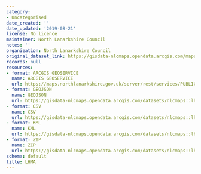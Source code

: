 ```yaml
---
category:
- Uncategorised
date_created: ''
date_updated: '2019-08-21'
license: No licence
maintainer: North Lanarkshire Council
notes: ''
organization: North Lanarkshire Council
original_dataset_link: https://gisdata-nlcmaps.opendata.arcgis.com/maps/nlcmaps::lhma
records: null
resources:
- format: ARCGIS GEOSERVICE
  name: ARCGIS GEOSERVICE
  url: https://maps.northlanarkshire.gov.uk/server/rest/services/PUBLIC/Lv_Internet/MapServer/55
- format: GEOJSON
  name: GEOJSON
  url: https://gisdata-nlcmaps.opendata.arcgis.com/datasets/nlcmaps::lhma.geojson?outSR=%7B%22latestWkid%22%3A27700%2C%22wkid%22%3A27700%7D
- format: CSV
  name: CSV
  url: https://gisdata-nlcmaps.opendata.arcgis.com/datasets/nlcmaps::lhma.csv?outSR=%7B%22latestWkid%22%3A27700%2C%22wkid%22%3A27700%7D
- format: KML
  name: KML
  url: https://gisdata-nlcmaps.opendata.arcgis.com/datasets/nlcmaps::lhma.kml?outSR=%7B%22latestWkid%22%3A27700%2C%22wkid%22%3A27700%7D
- format: ZIP
  name: ZIP
  url: https://gisdata-nlcmaps.opendata.arcgis.com/datasets/nlcmaps::lhma.zip?outSR=%7B%22latestWkid%22%3A27700%2C%22wkid%22%3A27700%7D
schema: default
title: LHMA
---
```

